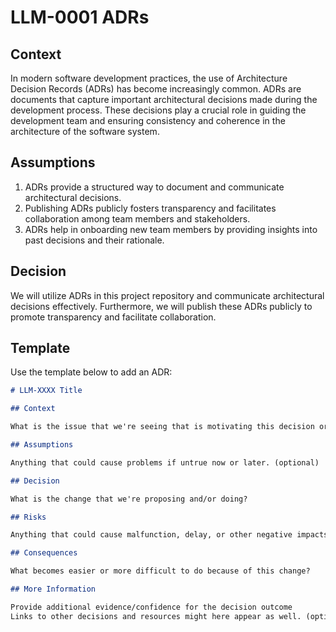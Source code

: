 # LLM-0001 ADRs

## Context

In modern software development practices, the use of Architecture Decision Records (ADRs) has become increasingly
common. ADRs are documents that capture important architectural decisions made during the development process. These
decisions play a crucial role in guiding the development team and ensuring consistency and coherence in the architecture
of the software system.

## Assumptions

1. ADRs provide a structured way to document and communicate architectural decisions.
2. Publishing ADRs publicly fosters transparency and facilitates collaboration among team members and stakeholders.
3. ADRs help in onboarding new team members by providing insights into past decisions and their rationale.

## Decision

We will utilize ADRs in this project repository and communicate architectural decisions effectively. Furthermore, we
will publish these ADRs publicly to promote transparency and facilitate collaboration.

## Template

Use the template below to add an ADR:

```markdown
# LLM-XXXX Title

## Context

What is the issue that we're seeing that is motivating this decision or change?

## Assumptions

Anything that could cause problems if untrue now or later. (optional)

## Decision

What is the change that we're proposing and/or doing?

## Risks

Anything that could cause malfunction, delay, or other negative impacts. (optional)

## Consequences

What becomes easier or more difficult to do because of this change?

## More Information

Provide additional evidence/confidence for the decision outcome
Links to other decisions and resources might here appear as well. (optional)
```
